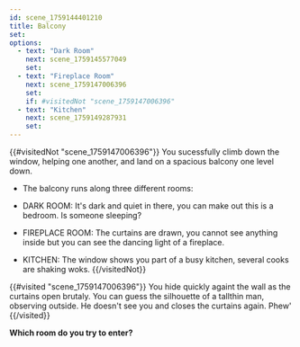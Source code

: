```yaml
---
id: scene_1759144401210
title: Balcony
set:
options:
  - text: "Dark Room"
    next: scene_1759145577049
    set:
  - text: "Fireplace Room"
    next: scene_1759147006396
    set:
    if: #visitedNot "scene_1759147006396"
  - text: "Kitchen"
    next: scene_1759149287931
    set:
---
```


{{#visitedNot "scene_1759147006396"}}
  You sucessfully climb down the window, helping one another, and land on a spacious balcony one level down. 

- The balcony runs along three different rooms: 

- DARK ROOM: It's dark and quiet in there, you can make out this is a bedroom. Is someone sleeping? 

- FIREPLACE ROOM: The curtains are drawn, you cannot see anything inside but you can see the dancing light of a fireplace. 

- KITCHEN: The window shows you part of a busy kitchen, several cooks are shaking woks. 
{{/visitedNot}}

{{#visited "scene_1759147006396"}}
  You hide quickly againt the wall as the curtains open brutaly. You can guess the silhouette of a tallthin man, observing outside. He doesn't see you and closes the curtains again. Phew'
{{/visited}}

**Which room do you try to enter?** 
